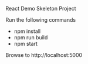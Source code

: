 React Demo Skeleton Project

Run the following commands
* npm install
* npm run build
* npm start

Browse to  http://localhost:5000 
